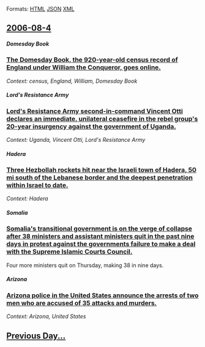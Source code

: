 
Formats: [HTML](2006/08/4/index.html)  [JSON](2006/08/4/index.json)  [XML](2006/08/4/index.xml)  

## [2006-08-4](/news/2006/08/4/index.md)

##### Domesday Book
### [ The Domesday Book, the 920-year-old census record of England under William the Conqueror, goes online. ](/news/2006/08/4/the-domesday-book-the-920-year-old-census-record-of-england-under-william-the-conqueror-goes-online.md)
_Context: census, England, William, Domesday Book_

##### Lord's Resistance Army
### [ Lord's Resistance Army second-in-command Vincent Otti declares an immediate, unilateral ceasefire in the rebel group's 20-year insurgency against the government of Uganda.](/news/2006/08/4/lord-s-resistance-army-second-in-command-vincent-otti-declares-an-immediate-unilateral-ceasefire-in-the-rebel-group-s-20-year-insurgency-a.md)
_Context: Uganda, Vincent Otti, Lord's Resistance Army_

##### Hadera
### [ Three Hezbollah rockets hit near the Israeli town of Hadera, 50 mi south of the Lebanese border and the deepest penetration within Israel to date. ](/news/2006/08/4/three-hezbollah-rockets-hit-near-the-israeli-town-of-hadera-50-mi-south-of-the-lebanese-border-and-the-deepest-penetration-within-israel-t.md)
_Context: Hadera_

##### Somalia
### [ Somalia's transitional government is on the verge of collapse after 38 ministers and assistant ministers quit in the past nine days in protest against the governments failure to make a deal with the Supreme Islamic Courts Council. ](/news/2006/08/4/somalia-s-transitional-government-is-on-the-verge-of-collapse-after-38-ministers-and-assistant-ministers-quit-in-the-past-nine-days-in-prot.md)
Four more ministers quit on Thursday, making 38 in nine days.

##### Arizona
### [ Arizona police in the United States announce the arrests of two men who are accused of 35 attacks and murders. ](/news/2006/08/4/arizona-police-in-the-united-states-announce-the-arrests-of-two-men-who-are-accused-of-35-attacks-and-murders.md)
_Context: Arizona, United States_

## [Previous Day...](/news/2006/08/3/index.md)

